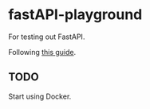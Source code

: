 # fastAPI-playground

For testing out FastAPI.

Following [this guide](https://fastapi.tiangolo.com/tutorial/body/).

## TODO

Start using Docker.
